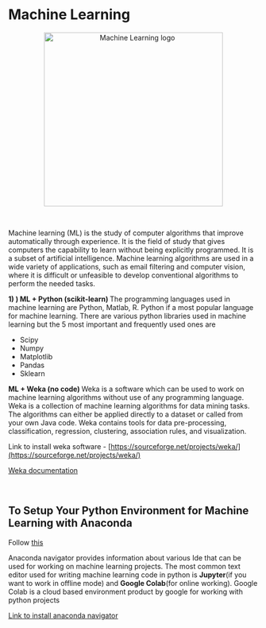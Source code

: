 # Machine Learning

<p align="center"><a href="https://docs.microsoft.com/en-us/azure/machine-learning/" target="_blank"><img src="https://image.shutterstock.com/image-vector/machine-learning-colored-horizontal-vector-260nw-1194225616.jpg" width="360" height="350" title="Achine Learning" alt="Machine Learning logo"></a>
</p>
<br>

Machine learning (ML) is the study of computer algorithms that improve automatically through 
experience. It is the field of study that gives computers the capability to learn without being 
explicitly programmed. It is a subset of artificial intelligence. Machine learning algorithms are used in a wide variety of applications, such as email filtering and computer vision, where it is 
difficult or unfeasible to develop conventional algorithms to perform the needed tasks.

<b> 1) ) ML + Python (scikit-learn) </b>
The programming languages used in machine learning are Python, Matlab, R. Python if a most 
popular language for machine learning. There are various python libraries used in machine 
learning but the 5 most important and frequently used ones are

* Scipy
* Numpy
* Matplotlib
* Pandas
* Sklearn

<b>  ML + Weka (no code) </b>
Weka is a software which can be used to work on machine learning algorithms without use of 
any programming language. Weka is a collection of machine learning algorithms for data 
mining tasks. The algorithms can either be applied directly to a dataset or called from your own 
Java code. Weka contains tools for data pre-processing, classification, regression, clustering, 
association rules, and visualization.
<br>

Link to install weka software - [https://sourceforge.net/projects/weka/](https://sourceforge.net/projects/weka/)

[Weka documentation](https://waikato.github.io/weka-wiki/documentation/)

<br>

##  To Setup Your Python Environment for Machine Learning with Anaconda

Follow [this](https://machinelearningmastery.com/setup-python-environment-machine-learning-deep-learning-anaconda/)

Anaconda navigator provides information about various Ide that can be used for working on 
machine learning projects. The most common text editor used for writing machine learning code in python is <b>Jupyter</b>(if you want to work in offline mode) and <b>Google Colab</b>(for online working). 
Google Colab 
is a cloud based environment product by google for working with python projects

[Link to install anaconda navigator](https://docs.anaconda.com/anaconda/install/)
